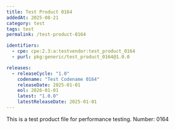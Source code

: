 ```yaml
---
title: Test Product 0164
addedAt: 2025-08-21
category: test
tags: test
permalink: /test-product-0164

identifiers:
  - cpe: cpe:2.3:a:testvendor:test_product_0164
  - purl: pkg:generic/test_product_0164@1.0.0

releases:
  - releaseCycle: "1.0"
    codename: "Test Codename 0164"
    releaseDate: 2025-01-01
    eol: 2026-01-01
    latest: "1.0.0"
    latestReleaseDate: 2025-01-01
---
```


This is a test product file for performance testing. Number: 0164
